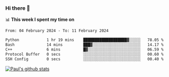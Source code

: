### Hi there 👋

📊 **This week I spent my time on**
<!--START_SECTION:waka-->

```txt
From: 04 February 2024 - To: 11 February 2024

Python            1 hr 19 mins    ███████████████████▓░░░░░   78.05 %
Bash              14 mins         ███▓░░░░░░░░░░░░░░░░░░░░░   14.17 %
C++               6 mins          █▓░░░░░░░░░░░░░░░░░░░░░░░   06.59 %
Protocol Buffer   0 secs          ░░░░░░░░░░░░░░░░░░░░░░░░░   00.60 %
SSH Config        0 secs          ░░░░░░░░░░░░░░░░░░░░░░░░░   00.40 %
```

<!--END_SECTION:waka-->


[![Paul's github stats](https://github-readme-stats.vercel.app/api?username=mickeyouyou&theme=dracula&show_icons=true)](https://github.com/anuraghazra/github-readme-stats)
